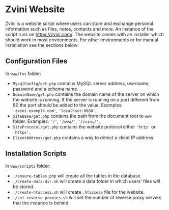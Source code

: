 Zvini Website
=============

Zvini is a website script where users can store and exchange
personal information such as files, notes, contacts and more.
An instance of the script runs on https://zvini.com/.
The website comes with an installer which should work in most environments.
For other environments or for manual installation see the sections below:

Configuration Files
-------------------
In `www/fns` folder:

* `MysqlConfig/get.php` contains MySQL server address,
username, password and a schema name.
* `DomainName/get.php` contains the domain name of the server on which
the website is running. If the server is running on a port different
from 80 the port should be added to the value. Examples:
`'zvini.example.com'`, `'localhost:8080'`.
* `SiteBase/get.php` contains the path from the document
root to `www` folder. Examples: `'/'`, `'/www/'`, `'/zvini/'`.
* `SiteProtocol/get.php` contains the website
protocol either `'http'` or `'https'`.
* `ClientAddress/get.php` contains a way to detect a client IP address.

Installation Scripts
--------------------
In `www/scripts` folder:
* `./ensure-tables.php` will create all the tables in the database.
* `./create-data-dir.sh` will create a data folder
in which users' files will be stored.
* `./create-htaccess.sh` will create `.htaccess` file for the website.
* `./set-reverse-proxies.sh` will set the number of
reverse proxy servers that the instance is behind.

